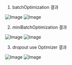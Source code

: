 1. batchOptimization 결과

![Image](https://i.imgur.com/N0tkzPh.png)
![Image](https://i.imgur.com/8YZVjYG.png)

2. miniBatchOptimization 결과

![Image](https://i.imgur.com/i1Lxl4G.png)
![Image](https://i.imgur.com/1HMwy3N.png)

3. dropout use Optimizer 결과

![Image](https://i.imgur.com/2OSYfEm.png)
![Image](https://i.imgur.com/Eq4MGlp.png)
